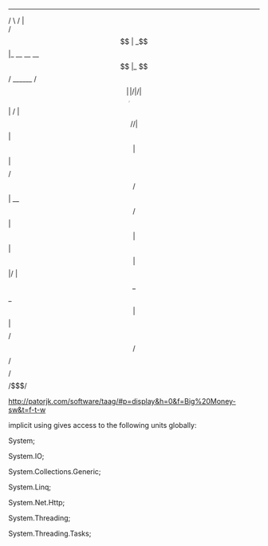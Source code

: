   ______             __                           
 /      \           /  |                          
/$$$$$$  |         _$$ |_            __   __   __ 
$$ |_ $$/  ______ / $$   |   ______ /  | /  | /  |
$$   |    /      |$$$$$$/   /      |$$ | $$ | $$ |
$$$$/     $$$$$$/   $$ | __ $$$$$$/ $$ | $$ | $$ |
$$ |                $$ |/  |        $$ \_$$ \_$$ |
$$ |                $$  $$/         $$   $$   $$/ 
$$/                  $$$$/           $$$$$/$$$$/  
                                                  
                                                  
http://patorjk.com/software/taag/#p=display&h=0&f=Big%20Money-sw&t=f-t-w                                                  

implicit using gives access to the following units globally:

System;

System.IO;

System.Collections.Generic;

System.Linq;

System.Net.Http;

System.Threading;

System.Threading.Tasks;